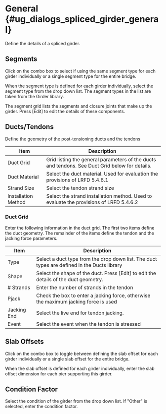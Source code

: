 General {#ug_dialogs_spliced_girder_general}
==============================================
Define the details of a spliced girder.

Segments
----------
Click on the combo box to select if using the same segment type for each girder individually or a single segment type for the entire bridge.

When the segment type is defined for each girder individually, select the segment type from the drop down list. The segment types in the list are taken from the Girder library.

The segment grid lists the segments and closure joints that make up the girder. Press [Edit] to edit the details of these components.


Ducts/Tendons
--------------
Define the geometry of the post-tensioning ducts and the tendons

Item | Description
-----|-------------
Duct Grid | Grid listing the general parameters of the ducts and tendons. See Duct Grid below for details.
Duct Material | Select the duct material. Used for evaluation the provisions of LRFD 5.4.6.1
Strand Size | Select the tendon strand size
Installation Method | Select the strand installation method. Used to evaluate the provisions of LRFD 5.4.6.2

### Duct Grid ###
Enter the following information in the duct grid. The first two items define the duct geometry. The remainder of the items define the tendon and the jacking force parameters.

Item | Description
-----|--------------
Type | Select a duct type from the drop down list. The duct types are defined in the Ducts library
Shape | Select the shape of the duct. Press [Edit] to edit the details of the duct geometry.
# Strands | Enter the number of strands in the tendon
Pjack | Check the box to enter a jacking force, otherwise the maximum jacking force is used
Jacking End | Select the live end for tendon jacking.
Event | Select the event when the tendon is stressed


Slab Offsets
---------------
Click on the combo box to toggle between defining the slab offset for each girder individually or a single slab offset for the entire bridge.

When the slab offset is defined for each girder individually, enter the slab offset dimension for each pier supporting this girder.

Condition Factor
-----------------
Select the condition of the girder from the drop down list. If "Other" is selected, enter the condition factor. 